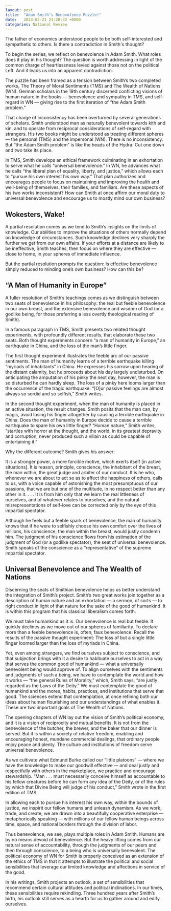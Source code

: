 ```yaml
---
layout: post
title:  "Adam Smith’s Benevolence Puzzle!"
date:   2023-02-21 21:28:32 +0800
categories: National Review
---
```

The father of economics understood people to be both self-interested and sympathetic to others. Is there a contradiction in Smith's thought?

To begin the series, we reflect on benevolence in Adam Smith. What roles does it play in his thought? The question is worth addressing in light of the common charge of heartlessness levied against those not on the political Left. And it leads us into an apparent contradiction.

The puzzle has been framed as a tension between Smith’s two completed works, The Theory of Moral Sentiments (TMS) and The Wealth of Nations (WN). German scholars in the 19th century discerned conflicting visions of human nature in the books — benevolence and sympathy in TMS, and self-regard in WN — giving rise to the first iteration of “the Adam Smith problem.”

That charge of inconsistency has been overturned by several generations of scholars. Smith understood man as naturally benevolent towards kith and kin, and to operate from reciprocal considerations of self-regard with strangers. His two books might be understood as treating different spheres — the personal (TMS) and the impersonal (WN). There is no inconsistency. But “the Adam Smith problem” is like the heads of the Hydra: Cut one down and two take its place.

In TMS, Smith develops an ethical framework culminating in an exhortation to serve what he calls “universal benevolence.” In WN, he advances what he calls “the liberal plan of equality, liberty, and justice,” which allows each to “pursue his own interest his own way.” That plan authorizes and encourages people to focus on maintaining and improving the health and well-being of themselves, their families, and familiars. Are these aspects of his two works inconsistent? How can Smith at once affirm our moral duty to universal benevolence and encourage us to mostly mind our own business?

## Wokesters, Wake!

A partial resolution comes as we tend to Smith’s insights on the limits of knowledge. Our abilities to improve the situations of others normally depend on knowledge of circumstances. Such knowledge declines very sharply the further we get from our own affairs. If your efforts at a distance are likely to be ineffective, Smith teaches, then focus on where they are effective — close to home, in your spheres of immediate influence.

But the partial resolution prompts the question: Is effective benevolence simply reduced to minding one’s own business? How can this be?

## “A Man of Humanity in Europe”

A fuller resolution of Smith’s teachings comes as we distinguish between two seats of benevolence in his philosophy: the real but feeble benevolence in our own breast, and the extensive benevolence and wisdom of God (or a godlike being, for those preferring a less overtly theological reading of Smith).

In a famous paragraph in TMS, Smith presents two related thought experiments, with profoundly different results, that elaborate these two seats. Both thought experiments concern “a man of humanity in Europe,” an earthquake in China, and the loss of the man’s little finger.

The first thought experiment illustrates the feeble arc of our passive sentiments. The man of humanity learns of a terrible earthquake killing “myriads of inhabitants” in China. He expresses his sorrow upon hearing of the distant calamity, but he proceeds about his day largely undisturbed. On anticipating the amputation of his pinky the next day, however, the man is so disturbed he can hardly sleep. The loss of a pinky here looms larger than the occurrence of the tragic earthquake: “[O]ur passive feelings are almost always so sordid and so selfish,” Smith writes.

In the second thought experiment, when the man of humanity is placed in an active situation, the result changes. Smith posits that the man can, by magic, avoid losing his finger altogether by causing a terrible earthquake in China. Does the man of humanity in Europe decide to cause a terrible earthquake to spare his own little finger? “Human nature,” Smith writes, “startles with horror at the thought, and the world, in its greatest depravity and corruption, never produced such a villain as could be capable of entertaining it.”

Why the different outcome? Smith gives his answer:

It is a stronger power, a more forcible motive, which exerts itself [in active situations]. It is reason, principle, conscience, the inhabitant of the breast, the man within, the great judge and arbiter of our conduct. It is he who, whenever we are about to act so as to affect the happiness of others, calls to us, with a voice capable of astonishing the most presumptuous of our passions, that we are but one of the multitude, in no respect better than any other in it. . . . It is from him only that we learn the real littleness of ourselves, and of whatever relates to ourselves, and the natural misrepresentations of self-love can be corrected only by the eye of this impartial spectator.

Although he feels but a feeble spark of benevolence, the man of humanity knows that if he were to selfishly choose his own comfort over the lives of millions, his conscience, the man within the breast, would justly condemn him. The judgment of his conscience flows from his estimation of the judgment of God (or a godlike spectator), the seat of universal benevolence. Smith speaks of the conscience as a “representative” of the supreme impartial spectator.

## Universal Benevolence and The Wealth of Nations

Discerning the seats of Smithian benevolence helps us better understand the integration of Smith’s project. Smith’s two great works join together as a description of human nature and an exhortation — a sermon, of sorts — to right conduct in light of that nature for the sake of the good of humankind. It is within this program that his classical liberalism comes forth.

We must take humankind as it is. Our benevolence is real but feeble. It quickly declines as we move out of our spheres of familiarity. To declare more than a feeble benevolence is, often, faux benevolence. Recall the results of the passive thought experiment: The loss of but a single little finger loomed larger than the loss of myriads in China.

Yet, even among strangers, we find ourselves subject to conscience, and that subjection brings with it a desire to habituate ourselves to act in a way that serves the common good of humankind — what a universally benevolent being would approve of. To align ourselves with the sentiments and judgments of such a being, we have to contemplate the world and how it works — “the general Rules of Morality,” which, Smith says, “are justly regarded as the Laws of the Deity.” We must contemplate the good of humankind and the mores, habits, practices, and institutions that serve that good. The sciences extend that contemplation, at once refining both our ideas about human flourishing and our understandings of what enables it. These are two important goals of The Wealth of Nations.

The opening chapters of WN lay out the vision of Smith’s political economy, and it is a vision of reciprocity and mutual benefits. It is not from the benevolence of the butcher, the brewer, and the baker that our dinner is served. But it is within a society of relative freedom, enabling and encouraging honest, mundane commercial dealings, that ordinary people enjoy peace and plenty. The culture and institutions of freedom serve universal benevolence.

As we cultivate what Edmund Burke called our “little platoons” — where we have the knowledge to make our goodwill effective — and deal justly and respectfully with others in the marketplace, we practice and encourage stewardship. “Man . . . must necessarily conceive himself as accountable to his fellow creatures before he can form any idea of the Deity, or of the rules by which that Divine Being will judge of his conduct,” Smith wrote in the first edition of TMS.

In allowing each to pursue his interest his own way, within the bounds of justice, we inspirit our fellow humans and unleash dynamism. As we work, trade, and create, we are drawn into a beautifully cooperative enterprise — metaphorically speaking — with millions of our fellow human beings across time, space, and national borders through the division of labor.

Thus benevolence, we see, plays multiple roles in Adam Smith. Humans are by no means devoid of benevolence. But the heavy lifting comes from our natural sense of accountability, through the judgments of our peers and then through conscience, to a being who is universally benevolent. The political economy of WN for Smith is properly conceived as an extension of the ethics of TMS in that it attempts to illustrate the political and social sensibilities that leverage our limited knowledge and affections in service of the good.

In his writings, Smith projects an outlook, a set of sensibilities that recommend certain cultural attitudes and political inclinations. In our times, these sensibilities require rekindling. Three hundred years after Smith’s birth, his outlook still serves as a hearth for us to gather around and edify ourselves.
